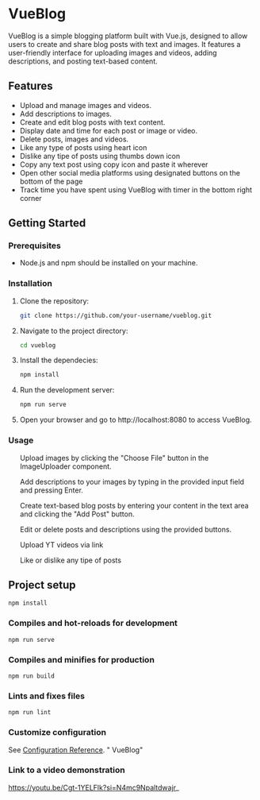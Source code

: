 # VueBlog

VueBlog is a simple blogging platform built with Vue.js, designed to allow users to create and share blog posts with text and images. It features a user-friendly interface for uploading images and videos, adding descriptions, and posting text-based content.

## Features

- Upload and manage images and videos.
- Add descriptions to images.
- Create and edit blog posts with text content.
- Display date and time for each post or image or video.
- Delete posts, images and videos.
- Like any type of posts using heart icon
- Dislike any tipe of posts using thumbs down icon
- Copy any text post using copy icon and paste it wherever
- Open other social media platforms using designated buttons on the bottom of the page
- Track time you have spent using VueBlog with timer in the bottom right corner

## Getting Started

### Prerequisites

- Node.js and npm should be installed on your machine.

### Installation

1. Clone the repository:

   ```bash
   git clone https://github.com/your-username/vueblog.git

2. Navigate to the project directory:
    ```bash
    cd vueblog

3. Install the dependecies:
   ```bash
   npm install

4. Run the development server:
   ```bash
   npm run serve 

5. Open your browser and go to http://localhost:8080 to access VueBlog.

### Usage
<ul>Upload images by clicking the "Choose File" button in the ImageUploader component.</ul>
<ul>Add descriptions to your images by typing in the provided input field and pressing Enter.</ul>
<ul>Create text-based blog posts by entering your content in the text area and clicking the "Add Post" button.</ul>
<ul>Edit or delete posts and descriptions using the provided buttons.</ul>
<ul>Upload YT videos via link</ul>
<ul>Like or dislike any tipe of posts</ul>

## Project setup
```
npm install
```

### Compiles and hot-reloads for development
```
npm run serve
```

### Compiles and minifies for production
```
npm run build
```

### Lints and fixes files
```
npm run lint
```

### Customize configuration
See [Configuration Reference](https://cli.vuejs.org/config/).
" VueBlog" 

### Link to a video demonstration
https://youtu.be/Cgt-1YELFlk?si=N4mc9Npaltdwajr_
